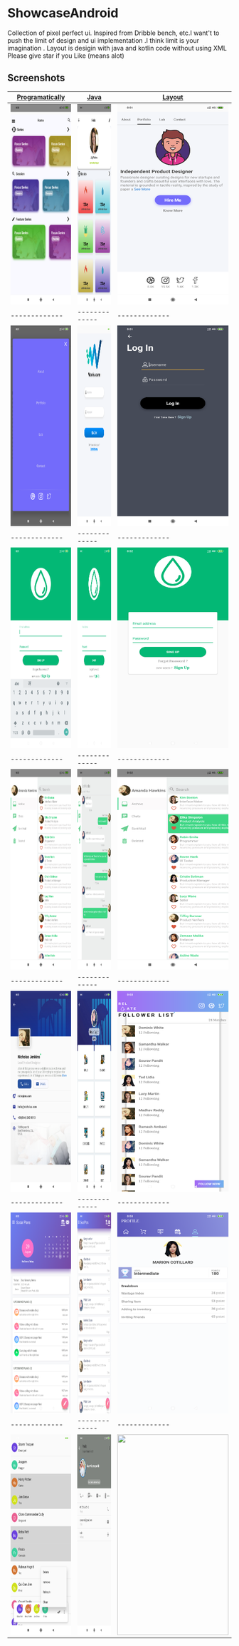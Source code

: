 # ShowcaseAndroid

Collection of pixel perfect ui. Inspired from Dribble bench, etc.I want't to push the limit of design and ui implementation .I think limit is your imagination . 
Layout is desigin with java and kotlin code without using XML
Please give star if you Like (means alot)
## Screenshots

| [Programatically](https://github.com/pedromassango/my_flutter_challenges/blob/master/lib/sliding_login.dart) | [Java](https://github.com/pedromassango/bottom_navy_bar) | [Layout](https://github.com/pedromassango/flutter_delivery) |
| ------------- | ------------- | ------------- |
| <img src="https://github.com/SouravKumarPandit/ShowcaseAndroid/blob/master/screen/img%20(1).png" width="250" height="450"> |<img src="https://github.com/SouravKumarPandit/ShowcaseAndroid/blob/master/screen/img%20(2).png" width="250" height="450"> |<img src="https://github.com/SouravKumarPandit/ShowcaseAndroid/blob/master/screen/img%20(3).png" width="250" height="450"> |
| ------------- | ------------- | ------------- |
| <img src="https://github.com/SouravKumarPandit/ShowcaseAndroid/blob/master/screen/img%20(4).png" width="250" height="450"> |<img src="https://github.com/SouravKumarPandit/ShowcaseAndroid/blob/master/screen/img%20(5).png" width="250" height="450"> |<img src="https://github.com/SouravKumarPandit/ShowcaseAndroid/blob/master/screen/img%20(6).png" width="250" height="450"> |
| ------------- | ------------- | ------------- |
| <img src="https://github.com/SouravKumarPandit/ShowcaseAndroid/blob/master/screen/img%20(7).png" width="250" height="450"> |<img src="https://github.com/SouravKumarPandit/ShowcaseAndroid/blob/master/screen/img%20(8).png" width="250" height="450"> |<img src="https://github.com/SouravKumarPandit/ShowcaseAndroid/blob/master/screen/img%20(9).png" width="250" height="450"> |
| ------------- | ------------- | ------------- |
| <img src="https://github.com/SouravKumarPandit/ShowcaseAndroid/blob/master/screen/img%20(10).png" width="250" height="450"> |<img src="https://github.com/SouravKumarPandit/ShowcaseAndroid/blob/master/screen/img%20(11).png" width="250" height="450"> |<img src="https://github.com/SouravKumarPandit/ShowcaseAndroid/blob/master/screen/img%20(12).png" width="250" height="450"> |
| ------------- | ------------- | ------------- |
| <img src="https://github.com/SouravKumarPandit/ShowcaseAndroid/blob/master/screen/img%20(13).png" width="250" height="450"> |<img src="https://github.com/SouravKumarPandit/ShowcaseAndroid/blob/master/screen/img%20(14).png" width="250" height="450"> |<img src="https://github.com/SouravKumarPandit/ShowcaseAndroid/blob/master/screen/img%20(15).png" width="250" height="450"> |
| ------------- | ------------- | ------------- |
| <img src="https://github.com/SouravKumarPandit/ShowcaseAndroid/blob/master/screen/img%20(16).png" width="250" height="450"> |<img src="https://github.com/SouravKumarPandit/ShowcaseAndroid/blob/master/screen/img%20(17).png" width="250" height="450"> |<img src="https://github.com/SouravKumarPandit/ShowcaseAndroid/blob/master/screen/img%20(18).png" width="250" height="450"> |
| ------------- | ------------- | ------------- |
| <img src="https://github.com/SouravKumarPandit/ShowcaseAndroid/blob/master/screen/img%20(19).png" width="250" height="450"> |<img src="https://github.com/SouravKumarPandit/ShowcaseAndroid/blob/master/screen/img%20(20).png" width="250" height="450"> |<img src="https://github.com/SouravKumarPandit/ShowcaseAndroid/blob/master/screen/img%20(21).png" width="250" height="450"> |

